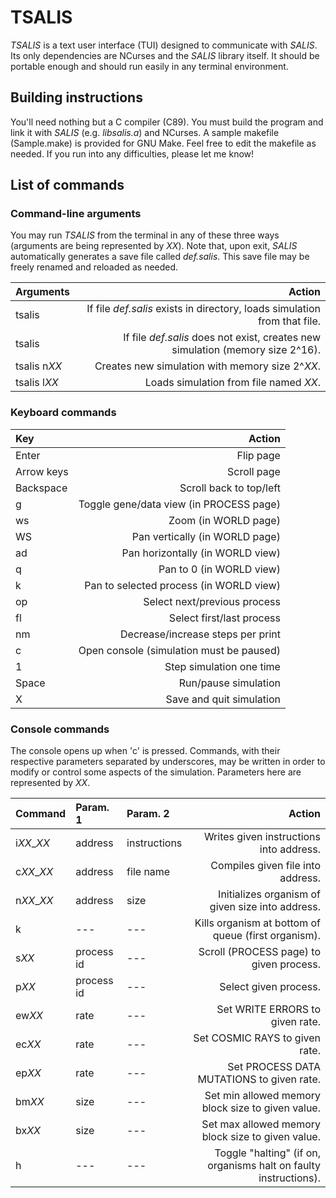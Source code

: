 # TSALIS
*TSALIS* is a text user interface (TUI) designed to communicate with *SALIS*.
Its only dependencies are NCurses and the *SALIS* library itself. It should be
portable enough and should run easily in any terminal environment.

## Building instructions
You'll need nothing but a C compiler (C89). You must build the program and link
it with *SALIS* (e.g. *libsalis.a*) and NCurses. A sample makefile
(Sample.make) is provided for GNU Make. Feel free to edit the makefile as
needed. If you run into any difficulties, please let me know!

## List of commands
### Command-line arguments
You may run *TSALIS* from the terminal in any of these three ways (arguments
are being represented by *XX*). Note that, upon exit, *SALIS* automatically
generates a save file called *def.salis*. This save file may be freely renamed
and reloaded as needed.

|Arguments      |Action                                                                         |
|:--------------|------------------------------------------------------------------------------:|
|tsalis         |If file *def.salis* exists in directory, loads simulation from that file.      |
|tsalis         |If file *def.salis* does not exist, creates new simulation (memory size 2^16). |
|tsalis n*XX*   |Creates new simulation with memory size 2^*XX*.                                |
|tsalis l*XX*   |Loads simulation from file named *XX*.                                         |

### Keyboard commands
|Key            |Action                                                 |
|:--------------|------------------------------------------------------:|
|Enter          |Flip page                                              |
|Arrow keys     |Scroll page                                            |
|Backspace      |Scroll back to top/left                                |
|g              |Toggle gene/data view (in PROCESS page)                |
|ws             |Zoom (in WORLD page)                                   |
|WS             |Pan vertically (in WORLD page)                         |
|ad             |Pan horizontally (in WORLD view)                       |
|q              |Pan to 0 (in WORLD view)                               |
|k              |Pan to selected process (in WORLD view)                |
|op             |Select next/previous process                           |
|fl             |Select first/last process                              |
|nm             |Decrease/increase steps per print                      |
|c              |Open console (simulation must be paused)               |
|1              |Step simulation one time                               |
|Space          |Run/pause simulation                                   |
|X              |Save and quit simulation                               |

### Console commands
The console opens up when 'c' is pressed. Commands, with their respective
parameters separated by underscores, may be written in order to modify or
control some aspects of the simulation. Parameters here are represented by
*XX*.

|Command     |Param. 1    |Param. 2    |Action                                                           |
|:-----------|:-----------|:-----------|----------------------------------------------------------------:|
|i*XX*_*XX*  |address     |instructions|Writes given instructions into address.                          |
|c*XX*_*XX*  |address     |file name   |Compiles given file into address.                                |
|n*XX*_*XX*  |address     |size        |Initializes organism of given size into address.                 |
|k           |---         |---         |Kills organism at bottom of queue (first organism).              |
|s*XX*       |process id  |---         |Scroll (PROCESS page) to given process.                          |
|p*XX*       |process id  |---         |Select given process.                                            |
|ew*XX*      |rate        |---         |Set WRITE ERRORS to given rate.                                  |
|ec*XX*      |rate        |---         |Set COSMIC RAYS to given rate.                                   |
|ep*XX*      |rate        |---         |Set PROCESS DATA MUTATIONS to given rate.                        |
|bm*XX*      |size        |---         |Set min allowed memory block size to given value.                |
|bx*XX*      |size        |---         |Set max allowed memory block size to given value.                |
|h           |---         |---         |Toggle "halting" (if on, organisms halt on faulty instructions). |